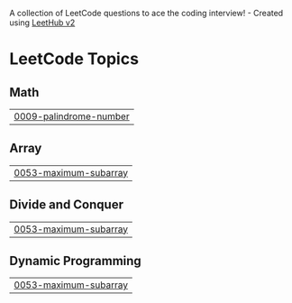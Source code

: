 A collection of LeetCode questions to ace the coding interview! - Created using [LeetHub v2](https://github.com/arunbhardwaj/LeetHub-2.0)
<!---LeetCode Topics Start-->
# LeetCode Topics
## Math
|  |
| ------- |
| [0009-palindrome-number](https://github.com/gurpreetkaur2309/Leetcode_problem/tree/master/0009-palindrome-number) |
## Array
|  |
| ------- |
| [0053-maximum-subarray](https://github.com/gurpreetkaur2309/Leetcode_problem/tree/master/0053-maximum-subarray) |
## Divide and Conquer
|  |
| ------- |
| [0053-maximum-subarray](https://github.com/gurpreetkaur2309/Leetcode_problem/tree/master/0053-maximum-subarray) |
## Dynamic Programming
|  |
| ------- |
| [0053-maximum-subarray](https://github.com/gurpreetkaur2309/Leetcode_problem/tree/master/0053-maximum-subarray) |
<!---LeetCode Topics End-->